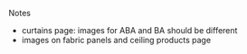 Notes

- curtains page: images for ABA and BA should be different
- images on fabric panels and ceiling products page
